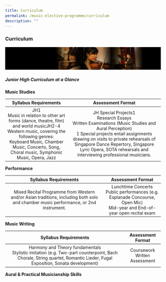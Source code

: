 ```yaml
---
title: Curriculum
permalink: /music-elective-programme/curriculum
description: ""
---
```

### Curriculum

![](/images/musicp2.png)

##### Junior High Curriculum at a Glance

**Music Studies**

| Syllabus Requirements 	| Assessment Format 	|
|:---:	|:---:	|
|  JH1<br>Music in relation to other art forms (dance, theatre, film) and world musicJH2-4<br>Western music, covering the following genres:<br>Keyboard Music, Chamber Music, Concerto, Song, Choral music, Symphonic Music, Opera, Jazz 	| JH Special Projects1<br>Research Essays<br>Written Examinations (Music Studies and Aural Perception)<br>1 Special projects entail assignments drawing on visits to private rehearsals of Singapore Dance Repertory, Singapore Lyric Opera, SOTA rehearsals and interviewing professional musicians. 	|

**Performance**

| Syllabus Requirements 	| Assessment Format 	|
|:---:	|:---:	|
| Mixed Recital Programme from Western and/or Asian traditions, including both solo and chamber music performance, or 2nd instrument. 	| Lunchtime Concerts<br>Public performances (e.g. Esplanade Concourse, Open Mic)<br>Mid-year and End-of-year open recital exam 	|

**Music Writing**

| Syllabus Requirements 	| Assessment Format 	|
|:---:	|:---:	|
| Harmony and Theory fundamentals<br>Stylistic imitation (e.g. Two-part counterpoint, Bach Chorale, String quartet, Romantic Lieder, Fugal Exposition, Sonata development) 	| Coursework<br>Written Assessment 	|

**Aural & Practical Musicianship Skills**